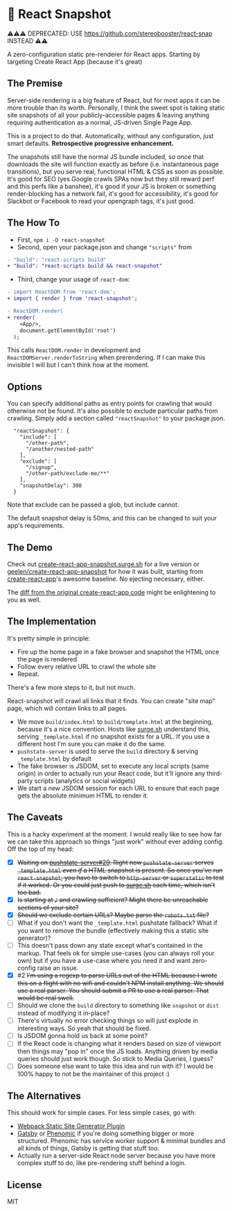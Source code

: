 # 📸 React Snapshot

⚠️⚠️⚠️ DEPRECATED: USE https://github.com/stereobooster/react-snap INSTEAD ⚠️⚠️

A zero-configuration static pre-renderer for React apps. Starting by targeting Create React App (because it's great)

## The Premise

Server-side rendering is a big feature of React, but for most apps it can be more trouble than its worth. Personally, I think the sweet spot is taking static site snapshots of all your publicly-accessible pages & leaving anything requiring authentication as a normal, JS-driven Single Page App.

This is a project to do that. Automatically, without any configuration, just smart defaults. **Retrospective progressive enhancement.**

The snapshots still have the normal JS bundle included, so once that downloads the site will function exactly as before (i.e. instantaneous page transitions), but you serve real, functional HTML & CSS as soon as possible. It's good for SEO (yes Google crawls SPAs now but they still reward perf and this perfs like a banshee), it's good if your JS is broken or something render-blocking has a network fail, it's good for accessibility, it's good for Slackbot or Facebook to read your opengraph tags, it's just good.

## The How To

- First, `npm i -D react-snapshot`
- Second, open your package.json and change `"scripts"` from

```diff
- "build": "react-scripts build"
+ "build": "react-scripts build && react-snapshot"
```

- Third, change your usage of `react-dom`:

```diff
- import ReactDOM from 'react-dom';
+ import { render } from 'react-snapshot';

- ReactDOM.render(
+ render(
    <App/>,
    document.getElementById('root')
  );
```

This calls `ReactDOM.render` in development and `ReactDOMServer.renderToString` when prerendering. If I can make this invisible I will but I can't think how at the moment.

## Options
You can specify additional paths as entry points for crawling that would otherwise not be found. It's also possible to exclude particular paths from crawling. Simply add a section called `"reactSnapshot"` to your package.json.

```
  "reactSnapshot": {
    "include": [
      "/other-path",
      "/another/nested-path"
    ],
    "exclude": [
      "/signup",
      "/other-path/exclude-me/**"
    ],
    "snapshotDelay": 300
  }
```

Note that exclude can be passed a glob, but include cannot.

The default snapshot delay is 50ms, and this can be changed to suit your app's requirements.

## The Demo

Check out [create-react-app-snapshot.surge.sh](https://create-react-app-snapshot.surge.sh) for a live version or [geelen/create-react-app-snapshot](https://github.com/geelen/create-react-app-snapshot) for how it was built, starting from [create-react-app](https://github.com/facebookincubator/create-react-app)'s awesome baseline. No ejecting necessary, either.

The [diff from the original create-react-app code](https://github.com/geelen/create-react-app-snapshot/compare/303f774...master) might be enlightening to you as well.

## The Implementation

It's pretty simple in principle:

- Fire up the home page in a fake browser and snapshot the HTML once the page is rendered
- Follow every relative URL to crawl the whole site
- Repeat.

There's a few more steps to it, but not much.

React-snapshot will crawl all links that it finds. You can create "site map" page, which will contain links to all pages.

- We move `build/index.html` to `build/template.html` at the beginning, because it's a nice convention. Hosts like [surge.sh](https://surge.sh) understand this, serving `_template.html` if no snapshot exists for a URL. If you use a different host I'm sure you can make it do the same.
- `pushstate-server` is used to serve the `build` directory & serving `_template.html` by default
- The fake browser is JSDOM, set to execute any local scripts (same origin) in order to actually run your React code, but it'll ignore any third-party scripts (analytics or social widgets)
- We start a new JSDOM session for each URL to ensure that each page gets the absolute minimum HTML to render it.

## The Caveats

This is a hacky experiment at the moment. I would really like to see how far we can take this approach so things "just work" without ever adding config. Off the top of my head:

- [x] ~~Waiting on [pushstate-server#29](https://github.com/scottcorgan/pushstate-server/pull/29). Right now `pushstate-server` serves `_template.html` _even if_ a HTML snapshot is present. So once you've run `react-snapshot`, you have to switch to `http-server` or `superstatic` to test if it worked. Or you could just push to [surge.sh](https://surge.sh) each time, which isn't too bad.~~
- [x] ~~Is starting at `/` and crawling sufficient? Might there be unreachable sections of your site?~~
- [x] ~~Should we exclude certain URLs? Maybe parse the `robots.txt` file?~~
- [ ] What if you don't want the `_template.html` pushstate fallback? What if you want to remove the bundle (effectively making this a static site generator)?
- [ ] This doesn't pass down any state except what's contained in the markup. That feels ok for simple use-cases (you can always roll your own) but if you have a use-case where you need it and want zero-config raise an issue.
- [x] #2 ~~I'm using a regexp to parse URLs out of the HTML because I wrote this on a flight with no wifi and couldn't NPM install anything. We should use a real parser. You should submit a PR to use a real parser. That would be real swell.~~
- [ ] Should we clone the `build` directory to something like `snapshot` or `dist` instead of modifying it in-place?
- [ ] There's virtually no error checking things so will just explode in interesting ways. So yeah that should be fixed.
- [ ] Is JSDOM gonna hold us back at some point?
- [ ] If the React code is changing what it renders based on size of viewport then things may "pop in" once the JS loads. Anything driven by media queries should just work though. So stick to Media Queries, I guess?
- [ ] Does someone else want to take this idea and run with it? I would be 100% happy to not be the maintainer of this project :)

## The Alternatives

This should work for simple cases. For less simple cases, go with:

- [Webpack Static Site Generator Plugin](https://github.com/markdalgleish/static-site-generator-webpack-plugin)
- [Gatsby](https://github.com/gatsbyjs/gatsby) or [Phenomic](https://phenomic.io/) if you're doing something bigger or more structured. Phenomic has service worker support & minimal bundles and all kinds of things, Gatsby is getting that stuff too.
- Actually run a server-side React node server because you have more complex stuff to do, like pre-rendering stuff behind a login.

## License

MIT
